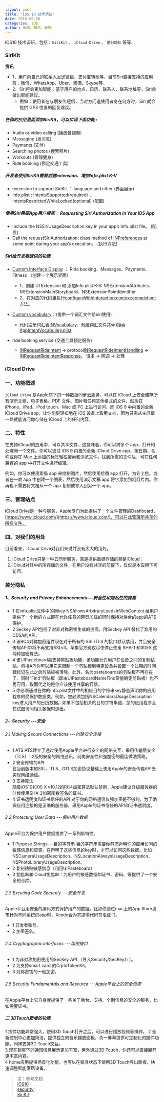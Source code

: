 ```yaml
---
layout: post
title: "iOS 10 技术调研"
date: 2016-06-20   
categories: iOS   
author: 永超、柏信、婷婷
--- 
```


iOS10 技术调研，包括：`SiriKit` 、 `iCloud Drive` 、 `差分隐私` 等等...

<!-- more --> 

### SiriKit   

**资讯**

* 1、用户向自己的联系人发送微信、支付宝转账等，目前Siri直接支持的应用有：微信、WhatsApp、Uber、滴滴、Skype等。
* 2、Siri将会更加智能：基于用户的地点、日历、联系人、联系地址等，Siri会做出智能建议。
    *   例如：使用者在与朋友传短信，当对方问道使用者身在何方时，Siri 就会提供 GPS 位置的回复建议。

##### 在你的应用里面添加SiriKit，可以实现下面功能 :       

* Audio or video calling (播放音视频)
* Messaging (发消息)
* Payments (支付)
* Searching photos (搜索照片)
* Workouts (管理健身)  
* Ride booking (预定交通工具)

##### 开发者使用SiriKit需要创建extension、增加Info.plist K-V          
* extension to support SiriKit.： language and other (界面展示)      
* Info.plist : IntentsSupported(required) 、IntentsRestrictedWhileLocked(optional) (配置)     

##### 使用Siri需要App用户授权：  Requesting Siri Authorization in Your iOS App            
* Include the NSSiriUsageDescription key in your app’s Info.plist file。 (配置)      
* Call the requestSiriAuthorization: class method of [INPreferences](https://developer.apple.com/reference/intents/inpreferences) at some point during your app’s execution。 (执行方法)     

##### Siri给开发者提供的功能   

* [Custom Interface Display](https://developer.apple.com/library/prerelease/content/documentation/Intents/Conceptual/SiriIntegrationGuide/ProvidingaCustomInterface.html#//apple_ref/doc/uid/TP40016875-CH7-SW1) ： Ride booking、Messages、Payments、Fitness （创建一个展示界面）
    *   1、创建 UI Extension 和 添加Info.plist K-V: NSExtensionAttributes、NSExtensionMainStoryboard、NSExtensionPointIdentifier
    *   2、在对应的代码里执行[configureWithInteraction:context:completion:](https://developer.apple.com/reference/intentsui/inuihostedviewcontrolling/1649168-configurewithinteraction?language=objc)方法。

* [Custom vocabulary](https://developer.apple.com/library/prerelease/content/documentation/Intents/Conceptual/SiriIntegrationGuide/SpecifyingCustomVocabulary.html#//apple_ref/doc/uid/TP40016875-CH6-SW1)：(提供一个词汇文件给siri使用)
    * 代码注册词汇表[INVocabulary](https://developer.apple.com/reference/intents/invocabulary)、创建词汇文件共siri搜索[AppIntentVocabulary.plist](https://developer.apple.com/library/prerelease/content/documentation/Intents/Conceptual/SiriIntegrationGuide/CustomVocabularyKeys.html#//apple_ref/doc/uid/TP40016875-CH10-SW1)

* ride booking service (交通工具预定服务)
    * [INRequestRideIntent](https://developer.apple.com/reference/intents/inrequestrideintent?language=objc) -> protocol[INRequestRideIntentHandling](https://developer.apple.com/reference/intents/inrequestrideintenthandling) -> [INRequestRideIntentResponse](https://developer.apple.com/reference/intents/invocabulary)。 请求 -> 回调 -> 处理
    

### iCloud Drive

### 一、功能概述

`iCloud Drive` 是Apple旗下的一种数据同步云服务，可以在 iCloud 上安全储存所有演示文稿、电子表格、PDF 文件、图片和任何其他格式的文件，然后在 iPhone、iPad、iPod touch、Mac 或 PC 上进行访问。而 iOS 9 中内置的全新 iCloud Drive app，让你能更轻松地在 iOS 设备上取用文档，因为只需从主屏幕一处就能访问你存储在 iCloud 上的任何内容。

### 二、特性

在支持iCloud的应用中，可以共享文件，这意味着，你可以跨多个 app，打开和处理同一个文件。你可以通过 iOS 9 内置的全新 iCloud Drive app，按日期、名称或你在 Mac 上添加的标签轻松搜索和浏览文件。找到所需的文件后，可在任何兼容的 app 中打开文件进行编辑。

例如，你可以使用素描 app 来绘制图片，然后使用绘图 app 打开，为它上色。或者在一款 app 中创建一个图表，然后使用演示文稿 app 将它添加到幻灯片内。你再也不需要将文档从一个 app 复制或导入到另一个 app。

### 三、管理站点

iCloud Drive是一种与服务，Apple专门为此提供了一个文件管理的Dashboard，[https://www.icloud.com/](https://www.icloud.com/)，可以在此管理所共享的所有文件。

### 四、对我们的用处

目前看来，iCloud Drive对我们来说并没有太大的用处。

1. iCloud Drive只是一种云同步服务，真是提供数据存储的额是iCloud；
2. iCloud对其中的所存储的文件，在用户没有共享的前提下，仅仅是本应用下可访问。


### 差分隐私   

##### 1、Security and Privacy Enhancements---安全性和隐私性的提高
* 1 在info.plist文件中的新key NSAllowsArbitraryLoadsInWebContent 给用户提供了一个新的方式即在允许任意的网页加载的同时保持对后台的app的ATS保护。
* 2 Seckey API包括了对非对称密钥生成的提高。用Seckey API 替代了弃用的CDSA的API。
* 3 该RC4对称加密组件现在对于所有的 SSL/TLS 的接口默认禁用，并且安全传输API中将不再支持SSLv3。苹果官方建议尽快停止使用 SHA-1 和3DES 这两种加密算法。 
* 4 该UIPasteboard类支持剪贴板功能，该功能允许用户在设备之间的复制粘贴，包括API你可以用它来限制一个剪贴板到特定设备并设置一个过期的时间戳标记在此之后剪贴板被清除。此外，名为pasteboards的剪贴板不再存在了，同时“Find”剪贴板（即由UIPasteboardNameFind常量确定剪贴板）也不再可用，取而代之的是你应该使用共享的容器。
* 5 你必须通过在你的Info.plist文件中的相应目的字符串key静态声明你的应用程序的受保护数据类。例如，您必须包括NSCalendarsUsageDescription key进入用户的日历数据。如果不包括相关的目的字符串键，您的应用程序会在试图访问相关数据时退出。
   
   
 

##### 2、Security ---安全     
###### 2.1 Making Secure Connections ---创建安全连接     
* 1 ATS
    ATS建立了通过使用Apple平台进行安全的网络交互、采用传输层安全（TLS）1.2版的安全的网络通讯、前向安全性和强加密的最佳做法策略。
* 2 安全传输的API  
 在当前版本的SSL、TLS、DTLS加密协议基础上使用Apple的安全传输API去实现网络通信。   
* 3 支持算法    
    随着iOS10和OS X v10.12的RC4加密算法默认禁用，Apple建议升级服务器的时候使用SHA-2加密函数签名的证书。
* 4 证书透明度和证书信任的API 
 对于你的网络通信仅强加密是不够的，为了确保应用连接的是正确的服务器，采用Apple的证书信任的API和证书透明度。   


###### 2.2 Protecting User Data ---保护用户数据    
 Apple平台为保护用户数据提供了一系列新特性。
 
 * 1 Purpose Strings---目的字符串
   目的字符串需要你静态声明你的应用访问的敏感信息和资源，在声明了这些信息的key时，才可以访问这些数据。比如：NSCameraUsageDescription、NSLocationAlwaysUsageDescription、NSPhotoLibraryUsageDescription。   
 * 2  复制粘贴敏感信息（利用UIPasteboard）
 * 3 钥匙串和iCloud钥匙串：为用户的敏感数据如证书、密码、等提供了一个安全的仓库。
 
    

###### 2.3 Excuting Code Securely ---安全开发
Apple平台用安全的编码方式保护用户的数据。比如你通过mac上的App Store发布针对不同系统的app时，Xcode会为其提供代码签名证书。

* 1 开发者账号。
* 2  加密签名。
   
###### 2.4 Cryptographic interfaces ---加密接口
* 1 为非对称加密使用的SecKey API （导入Security/SecKey.h ）。
* 2 为支持smart card 的CrptoTokenKit。 
* 3 对称密钥的一般加密。

###### 2.5 Security Fundamentals and Resource ---Apple平台上的安全资源

 在Apple平台上它自身就提供了一些关于后台、支持、个别信息的安全的服务，比如需要证书。


##### 二 3DTouch新增的功能

 1 插件功能异常强大，使用3D Touch打开之后，可以进行播放视频等操作。 
 2 全新控制中心更加简洁，提供独立的音乐播放面板，负一屏幕提供可定制化的插件功能，同样支持3D Touch交互。    
 3 现在锁屏下的通知信息展示更加丰富，另外通过3D Touch，你还可以直接展开更丰富内容。  
 4 home应用提供场景化功能，也可以在锁屏状态下使用3D Touch呼出面板，快速调整智能家居设备。  

> 注：参考文档        
> [iOS10](https://developer.apple.com/library/prerelease/content/releasenotes/General/WhatsNewIniOS/Articles/iOS10.html#//apple_ref/doc/uid/TP40017084-SW1)    
> [security](https://developer.apple.com/security/)    
> [SiriKit](https://developer.apple.com/library/prerelease/content/documentation/Intents/Conceptual/SiriIntegrationGuide/index.html#//apple_ref/doc/uid/TP40016875)      



